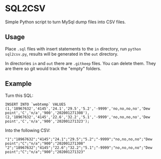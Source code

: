 # SQL2CSV
Simple Python script to turn MySql dump files into CSV files.


## Usage
Place `.sql` files with insert statements to the `in` directory, run `python sql2csv.py`, results will be generated in the `out` directory.

In directories `in` and `out` there are `.gitkeep` files. You can delete them. They are there so git would track the "empty" folders.

## Example
Turn this SQL:
```
INSERT INTO `webtemp` VALUES (1,'18967632','4145','24.1','29.5','5.2','-9999','no,no,no,no','Dew point','C','n/a','900','202001271308'),(2,'18967632','4145','22.6','32.2','5.1','-9999','no,no,no,no','Dew point','C','n/a','900','202001271323');
```

Into the following CSV:
```
"1";"18967632";"4145";"24.1";"29.5";"5.2";"-9999";"no,no,no,no";"Dew point";"C";"n/a";"900";"202001271308"
"2";"18967632";"4145";"22.6";"32.2";"5.1";"-9999";"no,no,no,no";"Dew point";"C";"n/a";"900";"202001271323"
```
